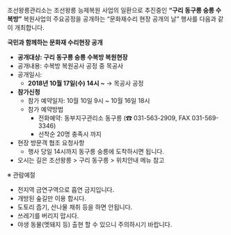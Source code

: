 조선왕릉관리소는 조선왕릉 능제복원 사업의 일환으로 추진중인 **“구리 동구릉 숭릉 수복방”** 복원사업의 주요공정을 공개하는 “문화재수리 현장 공개의 날” 행사를 다음과 같이 개최합니다.

**국민과 함께하는 문화재 수리현장 공개**
- **공개대상: 구리 동구릉 숭릉 수복방 복원현장**
- 공개내용: 수복방 복원공사 공정 중 목공사
- 공개일시: 
  - **2018년 10월 17일(수) 14시 ~** → 목공사 공정
- **참가신청**
  - 참가 예약일자: 10월 10일 9시 ~ 10월 16일 18시
  - 참가 예약방법
    - 전화예약: 동부지구관리소 동구릉 (☎ 031-563-2909, FAX 031-569-3346)
    - 선착순 20명 충족시 까지
- 현장 방문객 협조 요청사항
  - 행사 당일 14시까지 동구릉 숭릉에 도착하시면 됩니다.
- 오시는 길은 조선왕릉 > 구리 동구릉 > 위치안내 메뉴 참고

※ 관람예절
- 전지역 금연구역으로 흡연 금지입니다.
- 개방된 숲길만 이용 합시다.
- 도토리 줍기, 산나물 채취 등을 하면 안됩니다.
- 쓰레기를 버리지 맙시다.
- 야생 동물(멧돼지 등) 출현 할 수 있으니 주의하시기 바랍니다.